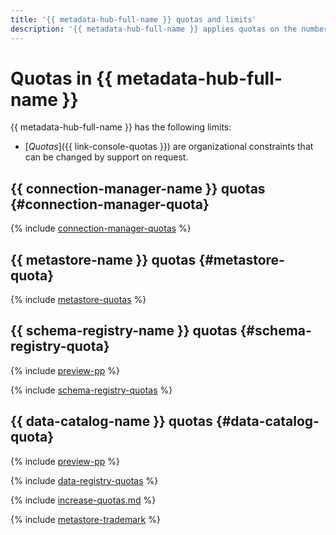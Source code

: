 ```yaml
---
title: '{{ metadata-hub-full-name }} quotas and limits'
description: '{{ metadata-hub-full-name }} applies quotas on the number of connections, number of namespaces, and number of schemas per cloud. For more information about the service limitations, read this article.'
---
```


# Quotas in {{ metadata-hub-full-name }}

{{ metadata-hub-full-name }} has the following limits:

* [_Quotas_]({{ link-console-quotas }}) are organizational constraints that can be changed by support on request.

## {{ connection-manager-name }} quotas {#connection-manager-quota}

{% include [connection-manager-quotas](../../_includes/metadata-hub/connection-manager-quotas.md) %}

## {{ metastore-name }} quotas {#metastore-quota}

{% include [metastore-quotas](../../_includes/metadata-hub/metastore-quotas.md) %}

## {{ schema-registry-name }} quotas {#schema-registry-quota}

{% include [preview-pp](../../_includes/preview-pp.md) %}

{% include [schema-registry-quotas](../../_includes/metadata-hub/schema-registry-quotas.md) %}

## {{ data-catalog-name }} quotas {#data-catalog-quota}

{% include [preview-pp](../../_includes/preview-pp.md) %}

{% include [data-registry-quotas](../../_includes/metadata-hub/data-catalog-quotas.md) %}

{% include [increase-quotas.md](../../_includes/increase-quotas.md) %}

{% include [metastore-trademark](../../_includes/metadata-hub/metastore-trademark.md) %}
